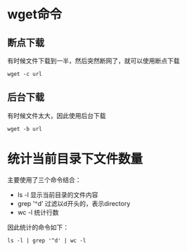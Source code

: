 # wget命令

## 断点下载

有时候文件下载到一半，然后突然断网了，就可以使用断点下载

```
wget -c url
```

## 后台下载

有时候文件太大，因此使用后台下载

```
wget -b url
```

# 统计当前目录下文件数量

主要使用了三个命令结合：

- ls -l 显示当前目录的文件内容
- grep '^d' 过滤以d开头的，表示directory
- wc -l 统计行数

因此统计的命令如下：

`ls -l | grep '^d' | wc -l` 

